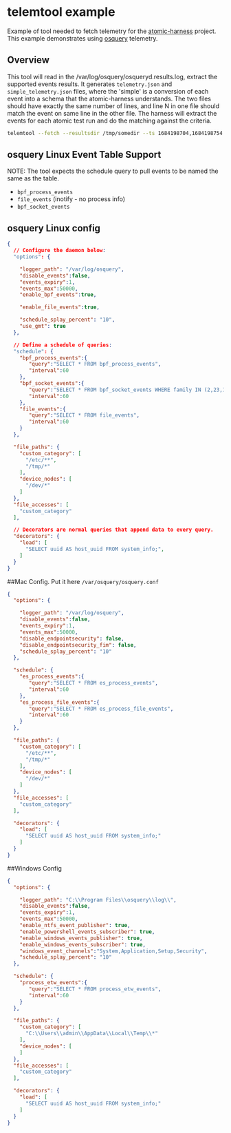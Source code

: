 # telemtool example

Example of tool needed to fetch telemetry for the [atomic-harness](https://github.com/secureworks/atomic-harness) project.  This example demonstrates using [osquery](https://github.com/osquery/osquery) telemetry.

## Overview
This tool will read in the /var/log/osquery/osqueryd.results.log, extract the supported events results.  It generates `telemetry.json` and `simple_telemetry.json` files, where the 'simple' is a conversion of each event into a schema that the atomic-harness understands.  The two files should have exactly the same number of lines, and line N in one file should match the event on same line in the other file.  The harness will extract the events for each atomic test run and do the matching against the criteria.

```sh
telemtool --fetch --resultsdir /tmp/somedir --ts 1684198704,1684198754
```

## osquery Linux Event Table Support

NOTE: The tool expects the schedule query to pull events to be named the same as the table.

- `bpf_process_events`
- `file_events` (inotify - no process info)
- `bpf_socket_events`

## osquery Linux config

```json
{
  // Configure the daemon below:
  "options": {

    "logger_path": "/var/log/osquery",
    "disable_events":false,
    "events_expiry":1,
    "events_max":50000,
    "enable_bpf_events":true,

    "enable_file_events":true,

    "schedule_splay_percent": "10",
    "use_gmt": true
  },

  // Define a schedule of queries:
  "schedule": {
    "bpf_process_events":{
       "query":"SELECT * FROM bpf_process_events",
       "interval":60
    },
    "bpf_socket_events":{
       "query":"SELECT * FROM bpf_socket_events WHERE family IN (2,23,17)",
       "interval":60
    },
    "file_events":{
       "query":"SELECT * FROM file_events",
       "interval":60
    }
  },

  "file_paths": {
    "custom_category": [
      "/etc/**",
      "/tmp/*"
    ],
    "device_nodes": [
      "/dev/*"
    ]
  },
  "file_accesses": [
    "custom_category"
  ],

  // Decorators are normal queries that append data to every query.
  "decorators": {
    "load": [
      "SELECT uuid AS host_uuid FROM system_info;",
    ]
  }
}
```

##Mac Config. Put it here `/var/osquery/osquery.conf`
```json
{
  "options": {

    "logger_path": "/var/log/osquery",
    "disable_events":false,
    "events_expiry":1,
    "events_max":50000,
    "disable_endpointsecurity": false,
    "disable_endpointsecurity_fim": false,
    "schedule_splay_percent": "10"
  },

  "schedule": {
    "es_process_events":{
       "query":"SELECT * FROM es_process_events",
       "interval":60
    },
    "es_process_file_events":{
       "query":"SELECT * FROM es_process_file_events",
       "interval":60
    }
  },

  "file_paths": {
    "custom_category": [
      "/etc/**",
      "/tmp/*"
    ],
    "device_nodes": [
      "/dev/*"
    ]
  },
  "file_accesses": [
    "custom_category"
  ],

  "decorators": {
    "load": [
      "SELECT uuid AS host_uuid FROM system_info;"
    ]
  }
}

```

##Windows Config 
```json
{
  "options": {

    "logger_path": "C:\\Program Files\\osquery\\log\\",
    "disable_events":false,
    "events_expiry":1,
    "events_max":50000,
    "enable_ntfs_event_publisher": true,
    "enable_powershell_events_subscriber": true,
    "enable_windows_events_publisher": true,
    "enable_windows_events_subscriber": true,
    "windows_event_channels":"System,Application,Setup,Security",
    "schedule_splay_percent": "10"
  },

  "schedule": {
    "process_etw_events":{
       "query":"SELECT * FROM process_etw_events",
       "interval":60
    }
  },

  "file_paths": {
    "custom_category": [
      "C:\\Users\\admin\\AppData\\Local\\Temp\\*"
    ],
    "device_nodes": [
    ]
  },
  "file_accesses": [
    "custom_category"
  ],

  "decorators": {
    "load": [
      "SELECT uuid AS host_uuid FROM system_info;"
    ]
  }
}

```